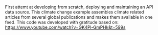 First attemt at developing from scratch, deploying and maintaining an API data source.
This climate change example assembles climate related articles from several global publications and makes them available in one feed.
This code was developed with gratitude based on: https://www.youtube.com/watch?v=GK4Pl-GmPHk&t=599s
